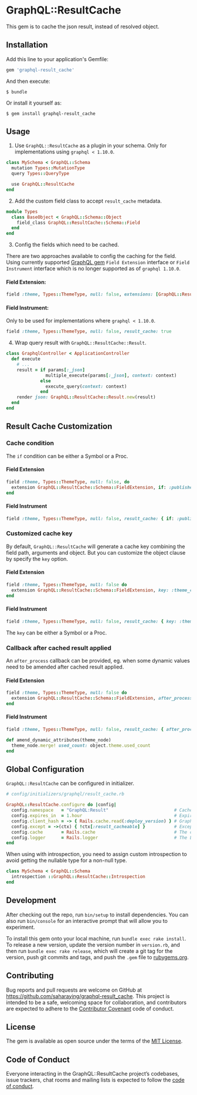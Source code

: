 # GraphQL::ResultCache

This gem is to cache the json result, instead of resolved object.

## Installation

Add this line to your application's Gemfile:

```ruby
gem 'graphql-result_cache'
```

And then execute:

    $ bundle

Or install it yourself as:

    $ gem install graphql-result_cache

## Usage

1. Use `GraphQL::ResultCache` as a plugin in your schema. Only for implementations using `graphql < 1.10.0`.

```ruby
class MySchema < GraphQL::Schema
  mutation Types::MutationType
  query Types::QueryType

  use GraphQL::ResultCache
end
```

2. Add the custom field class to accept `result_cache` metadata.

```ruby
module Types
  class BaseObject < GraphQL::Schema::Object
    field_class GraphQL::ResultCache::Schema::Field
  end
end
```

3. Config the fields which need to be cached.

There are two approaches available to config the caching for the field.
Using currently supported [GraphQL gem](https://graphql-ruby.org/) `Field Extension` interface or `Field Instrument` interface
which is no longer supported as of `graphql 1.10.0`.

#### Field Extension:
```ruby
field :theme, Types::ThemeType, null: false, extensions: [GraphQL::ResultCache::Schema::FieldExtension]
```

#### Field Instrument:
Only to be used for implementations where `graphql < 1.10.0`.

```ruby
field :theme, Types::ThemeType, null: false, result_cache: true
```

4. Wrap query result with `GraphQL::ResultCache::Result`.

```ruby
class GraphqlController < ApplicationController
  def execute
    # ...
    result = if params[:_json]
               multiple_execute(params[:_json], context: context)
             else
               execute_query(context: context)
             end
    render json: GraphQL::ResultCache::Result.new(result)
  end
end
```

## Result Cache Customization

### Cache condition
The `if` condition can be either a Symbol or a Proc.

#### Field Extension
```ruby
field :theme, Types::ThemeType, null: false, do
  extension GraphQL::ResultCache::Schema::FieldExtension, if: :published?
end
```

#### Field Instrument
```ruby
field :theme, Types::ThemeType, null: false, result_cache: { if: :published? }
```

### Customized cache key

By default, `GraphQL::ResultCache` will generate a cache key combining the field path, arguments and object.
But you can customize the object clause by specify the `key` option.

#### Field Extension
```ruby
field :theme, Types::ThemeType, null: false do
  extension GraphQL::ResultCache::Schema::FieldExtension, key: :theme_cache_key
end
```

#### Field Instrument
```ruby
field :theme, Types::ThemeType, null: false, result_cache: { key: :theme_cache_key }
```
The `key` can be either a Symbol or a Proc.

### Callback after cached result applied

An `after_process` callback can be provided, eg. when some dynamic values need to be amended after cached result applied.

#### Field Extension
```ruby
field :theme, Types::ThemeType, null: false do
  extension GraphQL::ResultCache::Schema::FieldExtension, after_process: :amend_dynamic_attributes
end
```

#### Field Instrument
```ruby
field :theme, Types::ThemeType, null: false, result_cache: { after_process: :amend_dynamic_attributes }

def amend_dynamic_attributes(theme_node)
  theme_node.merge! used_count: object.theme.used_count
end
```

## Global Configuration

`GraphQL::ResultCache` can be configured in initializer.

```ruby
# config/initializers/graphql/result_cache.rb

GraphQL::ResultCache.configure do |config|
  config.namespace   = "GraphQL:Result"                         # Cache key namespace
  config.expires_in  = 1.hour                                   # Expire time for the cache, default to 1.hour
  config.client_hash = -> { Rails.cache.read(:deploy_version) } # GraphQL client package hash key, used in cache key generation, default to nil
  config.except = ->(ctx) { !ctx[:result_cacheable] }           # Exception rule, skip the cache while evaluated as true, default to nil
  config.cache       = Rails.cache                              # The cache object, default to Rails.cache in Rails
  config.logger      = Rails.logger                             # The Logger, default to Rails.logger in Rails
end
```

When using with introspection, you need to assign custom introspection to avoid getting the nullable type for a non-null type.
```ruby
class MySchema < GraphQL::Schema
  introspection ::GraphQL::ResultCache::Introspection
end
```

## Development

After checking out the repo, run `bin/setup` to install dependencies. You can also run `bin/console` for an interactive prompt that will allow you to experiment.

To install this gem onto your local machine, run `bundle exec rake install`. To release a new version, update the version number in `version.rb`, and then run `bundle exec rake release`, which will create a git tag for the version, push git commits and tags, and push the `.gem` file to [rubygems.org](https://rubygems.org).

## Contributing

Bug reports and pull requests are welcome on GitHub at https://github.com/saharaying/graphql-result_cache. This project is intended to be a safe, welcoming space for collaboration, and contributors are expected to adhere to the [Contributor Covenant](http://contributor-covenant.org) code of conduct.

## License

The gem is available as open source under the terms of the [MIT License](https://opensource.org/licenses/MIT).

## Code of Conduct

Everyone interacting in the GraphQL::ResultCache project’s codebases, issue trackers, chat rooms and mailing lists is expected to follow the [code of conduct](https://github.com/saharaying/graphql-result_cache/blob/master/CODE_OF_CONDUCT.md).
